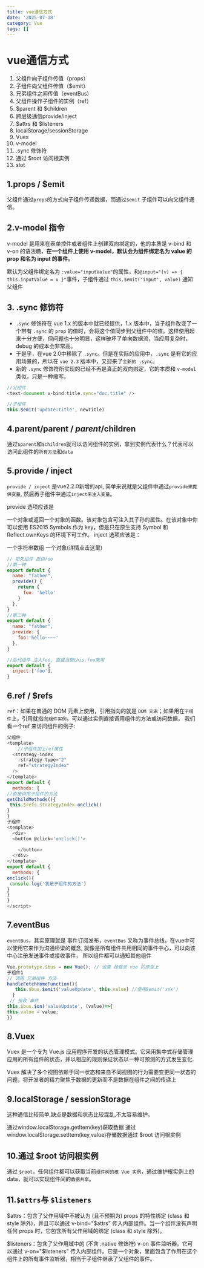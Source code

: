 ```yaml
---
title: vue通信方式
date: '2025-07-18'
category: Vue
tags: []
---
```

# vue通信方式

1. 父组件向子组件传值（props）
2. 子组件向父组件传值（$emit）
3. 兄弟组件之间传值（eventBus）
4. 父组件操作子组件的实例（ref）
5. $parent 和 $children
6. 跨层级通信provide/inject
7. $attrs 和 $listeners
8. localStorage/sessionStorage
9. Vuex
10. v-model
11. .sync 修饰符
12. 通过 $root 访问根实例
13. slot

## 1.props / $emit

父组件通过`props`的方式向子组件传递数据，而通过`$emit` 子组件可以向父组件通信。

## 2.v-model 指令

v-model 是用来在表单控件或者组件上创建双向绑定的，他的本质是 v-bind 和 v-on 的语法糖，**在一个组件上使用 v-model，默认会为组件绑定名为 value 的 prop 和名为 input 的事件。**

 默认为父组件绑定名为 `:value="inputValue"`的属性，和`@input="(v) => { this.inputValue = v }"`事件，子组件通过 `this.$emit('input', value)` 通知父组件 

## 3. .sync 修饰符

- `.sync` 修饰符在 vue 1.x 的版本中就已经提供，1.x 版本中，当子组件改变了一个带有 `.sync` 的 `prop` 的值时，会将这个值同步到父组件中的值。这样使用起来十分方便，但问题也十分明显，这样破坏了单向数据流，当应用复杂时，debug 的成本会非常高。
- 于是乎，在vue 2.0中移除了 `.sync`。但是在实际的应用中，`.sync` 是有它的应用场景的，所以在 `vue 2.3` 版本中，又迎来了`全新的 .sync`。
- 新的 `.sync` 修饰符所实现的已经不再是真正的双向绑定，它的本质和 `v-model` 类似，只是一种缩写。

```js
//父组件
<text-document v-bind:title.sync="doc.title" />
```

```js
//子组件
this.$emit('update:title', newTitle)
```

## 4.parent/parent / $parent/$children

 通过`$parent`和`$children`就可以访问组件的实例，拿到实例代表什么？代表可以访问此组件的`所有方法`和`data` 

## 5.provide / inject

 `provide / inject` 是vue2.2.0新增的api, 简单来说就是父组件中通过`provide来提供变量`, 然后再子组件中通过`inject来注入变量`。 

provide 选项应该是

一个对象或返回一个对象的函数。该对象包含可注入其子孙的属性。在该对象中你可以使用 ES2015 Symbols 作为 key，但是只在原生支持 Symbol 和 Reflect.ownKeys 的环境下可工作。
inject 选项应该是：

一个字符串数组
一个对象(详情点击这里)

```js
// 祖先组件 提供foo
//第一种
export default {
  name: "father",
  provide() {
    return {
      foo: 'hello'
    }
  },
}
//第二种
export default {
  name: "father",
  provide: {
    foo:'hello~~~~'
  },
}

//后代组件 注入foo, 直接当做this.foo来用
export default {
  inject:['foo'],
}
```

## 6.ref / $refs

 `ref`：如果在普通的 DOM 元素上使用，引用指向的就是 `DOM 元素`；如果用在`子组件`上，引用就指向`组件实例`，可以通过实例直接调用组件的方法或访问数据， 我们看一个ref 来访问组件的例子: 

```js
父组件
<template>
    //子组件加上ref属性
  <strategy-index
    :strategy-type="2"
    ref="strategyIndex"
  />
</template>
export default {
  methods: {
//直接调用子组件的方法
getChildMethods(){
 this.$refs.strategyIndex.onclick()
}
}
子组件
<template>
  <div>
  <button @click='onclick()'>
      
    </button>
  </div>
</template>
export default {
  methods: {
onclick(){
 console.log('我是子组件的方法')
}
}
}
</script>

```



## 7.eventBus

 `eventBus`，其实原理就是 事件订阅发布，`eventBus` 又称为事件总线，在vue中可以使用它来作为沟通桥梁的概念, 就像是所有组件共用相同的事件中心，可以向该中心注册发送事件或接收事件， 所以组件都可以通知其他组件 

```js
Vue.prototype.$bus = new Vue(); // 设置 挂载至 vue 的原型上
子组件1
// 调用 兄弟组件 方法
handleFetchHomeFunction(){
   this.$bus.$emit('valueUpdate', this.value) //使用$emit('xxx')
  }
 // 接收 事件
this.$bus.$on('valueUpdate', (value)=>{
this.value = value;
})

```



## 8.Vuex

Vuex 是一个专为 Vue.js 应用程序开发的状态管理模式。它采用集中式存储管理应用的所有组件的状态，并以相应的规则保证状态以一种可预测的方式发生变化.

Vuex 解决了多个视图依赖于同一状态和来自不同视图的行为需要变更同一状态的问题，将开发者的精力聚焦于数据的更新而不是数据在组件之间的传递上

## 9.localStorage / sessionStorage

这种通信比较简单,缺点是数据和状态比较混乱,不太容易维护。

通过window.localStorage.getItem(key)获取数据
通过window.localStorage.setItem(key,value)存储数据通过 $root 访问根实例

## 10.通过 $root 访问根实例

通过 `$root`，任何组件都可以获取当前`组件树的根 Vue 实例`，通过维护根实例上的 data，就可以实现组件间的`数据共享`。

## 11.`$attrs`与 `$listeners`

$attrs：包含了父作用域中不被认为 (且不预期为) props 的特性绑定 (class 和 style 除外)，并且可以通过 v-bind="$attrs" 传入内部组件。当一个组件没有声明任何 props 时，它包含所有父作用域的绑定 (class 和 style 除外)。

$listeners：包含了父作用域中的 (不含 .native 修饰符) v-on 事件监听器。它可以通过 v-on="$listeners" 传入内部组件。它是一个对象，里面包含了作用在这个组件上的所有事件监听器，相当于子组件继承了父组件的事件。


